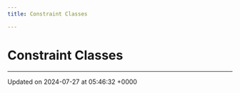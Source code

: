 ```yaml
---
title: Constraint Classes

---
```


# Constraint Classes








-------------------------------

Updated on 2024-07-27 at 05:46:32 +0000